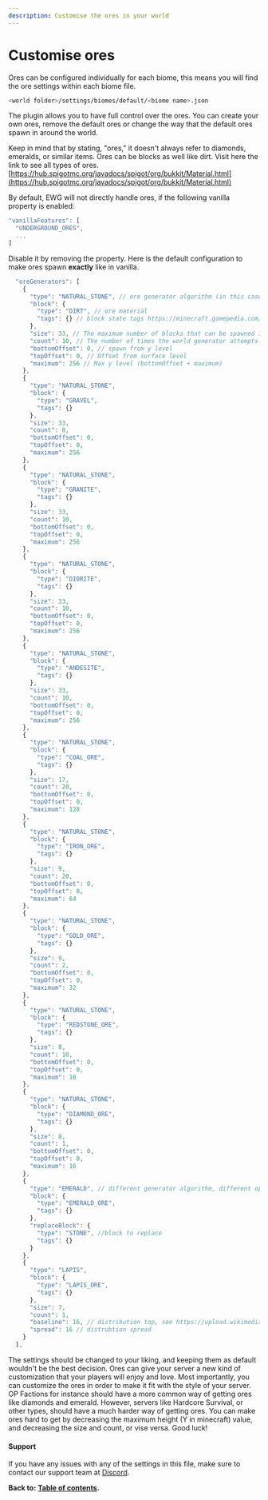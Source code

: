 ```yaml
---
description: Customise the ores in your world
---
```


# Customise ores

Ores can be configured individually for each biome, this means you will find the ore settings within each biome file.

```bash
<world folder>/settings/biomes/default/<biome name>.json
```

The plugin allows you to have full control over the ores. You can create your own ores, remove the default ores or change the way that the default ores spawn in around the world.

Keep in mind that by stating, "ores," it doesn't always refer to diamonds, emeralds, or similar items. Ores can be blocks as well like dirt. Visit here the link to see all types of ores. [https://hub.spigotmc.org/javadocs/spigot/org/bukkit/Material.html](https://hub.spigotmc.org/javadocs/spigot/org/bukkit/Material.html)

By default, EWG will not directly handle ores, if the following vanilla property is enabled:

```javascript
"vanillaFeatures": [ 
  "UNDERGROUND_ORES",
  ...
]
```

Disable it by removing the property. Here is the default configuration to make ores spawn **exactly** like in vanilla.

```javascript
  "oreGenerators": [
    {
      "type": "NATURAL_STONE", // ore generator algorithm (in this case, vein)
      "block": {
        "type": "DIRT", // ore material
        "tags": {} // block state tags https://minecraft.gamepedia.com/Block_states
      },
      "size": 33, // The maximum number of blocks that can be spawned in as a group. 
      "count": 10, // The number of times the world generator attempts to place a vein (or group) of the ores in a chunk. (higher value = more veins, and therefore more of this ore)
      "bottomOffset": 0, // spawn from y level
      "topOffset": 0, // Offset from surface level
      "maximum": 256 // Max y level (bottomOffset + maximum)
    },
    {
      "type": "NATURAL_STONE",
      "block": {
        "type": "GRAVEL",
        "tags": {}
      },
      "size": 33,
      "count": 8,
      "bottomOffset": 0,
      "topOffset": 0,
      "maximum": 256
    },
    {
      "type": "NATURAL_STONE",
      "block": {
        "type": "GRANITE",
        "tags": {}
      },
      "size": 33,
      "count": 10,
      "bottomOffset": 0,
      "topOffset": 0,
      "maximum": 256
    },
    {
      "type": "NATURAL_STONE",
      "block": {
        "type": "DIORITE",
        "tags": {}
      },
      "size": 33,
      "count": 10,
      "bottomOffset": 0,
      "topOffset": 0,
      "maximum": 256
    },
    {
      "type": "NATURAL_STONE",
      "block": {
        "type": "ANDESITE",
        "tags": {}
      },
      "size": 33,
      "count": 10,
      "bottomOffset": 0,
      "topOffset": 0,
      "maximum": 256
    },
    {
      "type": "NATURAL_STONE",
      "block": {
        "type": "COAL_ORE",
        "tags": {}
      },
      "size": 17,
      "count": 20,
      "bottomOffset": 0,
      "topOffset": 0,
      "maximum": 128
    },
    {
      "type": "NATURAL_STONE",
      "block": {
        "type": "IRON_ORE",
        "tags": {}
      },
      "size": 9,
      "count": 20,
      "bottomOffset": 0,
      "topOffset": 0,
      "maximum": 64
    },
    {
      "type": "NATURAL_STONE",
      "block": {
        "type": "GOLD_ORE",
        "tags": {}
      },
      "size": 9,
      "count": 2,
      "bottomOffset": 0,
      "topOffset": 0,
      "maximum": 32
    },
    {
      "type": "NATURAL_STONE",
      "block": {
        "type": "REDSTONE_ORE",
        "tags": {}
      },
      "size": 8,
      "count": 10,
      "bottomOffset": 0,
      "topOffset": 0,
      "maximum": 16
    },
    {
      "type": "NATURAL_STONE",
      "block": {
        "type": "DIAMOND_ORE",
        "tags": {}
      },
      "size": 8,
      "count": 1,
      "bottomOffset": 0,
      "topOffset": 0,
      "maximum": 16
    },
    {
      "type": "EMERALD", // different generator algorithm, different options
      "block": {
        "type": "EMERALD_ORE",
        "tags": {}
      },
      "replaceBlock": {
        "type": "STONE", //block to replace
        "tags": {}
      }
    },
    {
      "type": "LAPIS", 
      "block": {
        "type": "LAPIS_ORE",
        "tags": {}
      },
      "size": 7,
      "count": 1,
      "baseline": 16, // distribution top, see https://upload.wikimedia.org/wikipedia/commons/8/8c/Standard_deviation_diagram.svg
      "spread": 16 // distrubtion spread
    }
  ],
```

The settings should be changed to your liking, and keeping them as default wouldn't be the best decision. Ores can give your server a new kind of customization that your players will enjoy and love. Most importantly, you can customize the ores in order to make it fit with the style of your server. OP Factions for instance should have a more common way of getting ores like diamonds and emerald. However, servers like Hardcore Survival, or other types, should have a much harder way of getting ores. You can make ores hard to get by decreasing the maximum height \(Y in minecraft\) value, and decreasing the size and count, or vise versa. Good luck!

#### Support

If you have any issues with any of the settings in this file, make sure to contact our support team at [Discord](https://discord.gg/Jq3ecb3).

**Back to:** [**Table of contents**](https://docs.dynamic-bytes.com/table-of-contents)**.**

